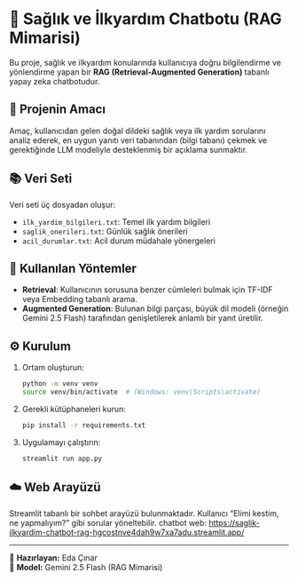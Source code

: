 
# 🏥 Sağlık ve İlkyardım Chatbotu (RAG Mimarisi)

Bu proje, sağlık ve ilkyardım konularında kullanıcıya doğru bilgilendirme ve yönlendirme yapan bir **RAG (Retrieval-Augmented Generation)** tabanlı yapay zeka chatbotudur.

## 🎯 Projenin Amacı
Amaç, kullanıcıdan gelen doğal dildeki sağlık veya ilk yardım sorularını analiz ederek, en uygun yanıtı veri tabanından (bilgi tabanı) çekmek ve gerektiğinde LLM modeliyle desteklenmiş bir açıklama sunmaktır.

## 📚 Veri Seti
Veri seti üç dosyadan oluşur:
- `ilk_yardim_bilgileri.txt`: Temel ilk yardım bilgileri
- `saglik_onerileri.txt`: Günlük sağlık önerileri
- `acil_durumlar.txt`: Acil durum müdahale yönergeleri

## 🧠 Kullanılan Yöntemler
- **Retrieval**: Kullanıcının sorusuna benzer cümleleri bulmak için TF-IDF veya Embedding tabanlı arama.
- **Augmented Generation**: Bulunan bilgi parçası, büyük dil modeli (örneğin Gemini 2.5 Flash) tarafından genişletilerek anlamlı bir yanıt üretilir.

## ⚙️ Kurulum
1. Ortam oluşturun:
   ```bash
   python -m venv venv
   source venv/bin/activate  # (Windows: venv\Scripts\activate)
   ```
2. Gerekli kütüphaneleri kurun:
   ```bash
   pip install -r requirements.txt
   ```
3. Uygulamayı çalıştırın:
   ```bash
   streamlit run app.py
   ```

## ☁️ Web Arayüzü
Streamlit tabanlı bir sohbet arayüzü bulunmaktadır.
Kullanıcı “Elimi kestim, ne yapmalıyım?” gibi sorular yöneltebilir.
chatbot web: https://saglik-ilkyardim-chatbot-rag-hgcostnve4dah9w7xa7adu.streamlit.app/



---
📍 **Hazırlayan:** Eda Çınar  
🔗 **Model:** Gemini 2.5 Flash (RAG Mimarisi)
